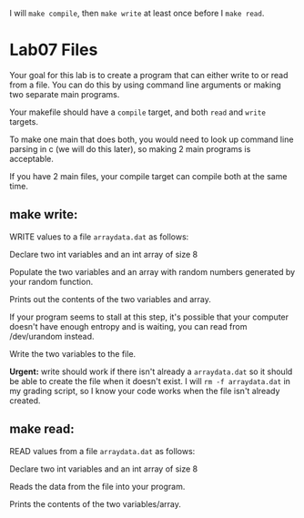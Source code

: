 
I will `make compile`, then `make write` at least once before I `make read`.

# Lab07 Files

Your goal for this lab is to create a program that can either write to or read from a file. You can do this by using command line arguments or making two separate main programs. 

Your makefile should have a `compile` target, and both `read` and `write` targets.

To make one main that does both, you would need to look up command line parsing in c (we will do this later), so making 2 main programs is acceptable.
 
If you have 2 main files, your compile target can compile both at the same time.


## make write:

WRITE values to a file `arraydata.dat` as follows:

Declare two int variables and an int array of size 8

Populate the two variables and an array with random numbers generated by your random function.

Prints out the contents of the two variables and array.

If your program seems to stall at this step, it's possible that your computer doesn't have enough entropy and is waiting, you can read from /dev/urandom instead.

Write the two variables to the file.

<strong>Urgent:</strong> write should work if there isn't already a `arraydata.dat` so it should be able to create the file when it doesn't exist. 
I will `rm -f arraydata.dat` in my grading script, so I know your code works when the file isn't already created.


## make read:

READ values from a file `arraydata.dat` as follows:

 
Declare two int variables and an int array of size 8

Reads the data from the file into your program.

Prints the contents of the two variables/array.


  </ul>
